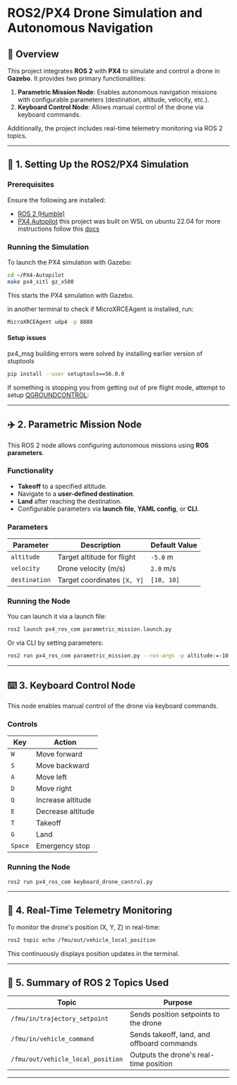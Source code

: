# ROS2/PX4 Drone Simulation and Autonomous Navigation

## 📌 Overview

This project integrates **ROS 2** with **PX4** to simulate and control a drone in **Gazebo**. It provides two primary functionalities:

1. **Parametric Mission Node**: Enables autonomous navigation missions with configurable parameters (destination, altitude, velocity, etc.).
2. **Keyboard Control Node**: Allows manual control of the drone via keyboard commands.

Additionally, the project includes real-time telemetry monitoring via ROS 2 topics.

---

## 🚀 1. Setting Up the ROS2/PX4 Simulation

### **Prerequisites**

Ensure the following are installed:

- [ROS 2 (Humble)](https://docs.px4.io/main/en/ros2/user_guide.html#install-ros-2)
- [PX4 Autopilot](https://docs.px4.io/main/en/ros2/user_guide.html#install-px4)
this project was built on WSL on ubuntu 22.04 for more instructions follow this [docs](https://docs.px4.io/main/en/dev_setup/dev_env_windows_wsl.html#opening-a-wsl-shell)

### **Running the Simulation**

To launch the PX4 simulation with Gazebo:

```bash
cd ~/PX4-Autopilot
make px4_sitl gz_x500
```

This starts the PX4 simulation with Gazebo.

in another terminal to check if MicroXRCEAgent is installed, run: 
```bash
MicroXRCEAgent udp4 -p 8888
```
#### **Setup issues**
px4_msg building errors were solved by installing earlier version of stuptools
```bash
pip install --user setuptools==56.0.0
```
If something is stopping you from getting out of pre flight mode, attempt to setup [QGROUNDCONTROL](https://docs.px4.io/main/en/advanced_config/ethernet_setup.html#qgroundcontrol-setup-example):

---

## ✈️ 2. Parametric Mission Node

This ROS 2 node allows configuring autonomous missions using **ROS parameters**.

### **Functionality**

- **Takeoff** to a specified altitude.
- Navigate to a **user-defined destination**.
- **Land** after reaching the destination.
- Configurable parameters via **launch file**, **YAML config**, or **CLI**.

### **Parameters**

| Parameter     | Description                 | Default Value |
| ------------- | --------------------------- | ------------- |
| `altitude`    | Target altitude for flight  | `-5.0` m      |
| `velocity`    | Drone velocity (m/s)        | `2.0` m/s     |
| `destination` | Target coordinates `[X, Y]` | `[10, 10]`    |

### **Running the Node**

You can launch it via a launch file:

```bash
ros2 launch px4_ros_com parametric_mission.launch.py
```

Or via CLI by setting parameters:

```bash
ros2 run px4_ros_com parametric_mission.py --ros-args -p altitude:=-10.0 -p velocity:=3.0 -p destination:="[20.0, 15.0]"
```

---

## ⌨️ 3. Keyboard Control Node

This node enables manual control of the drone via keyboard commands.

### **Controls**

| Key     | Action            |
| ------- | ----------------- |
| `W`     | Move forward      |
| `S`     | Move backward     |
| `A`     | Move left         |
| `D`     | Move right        |
| `Q`     | Increase altitude |
| `E`     | Decrease altitude |
| `T`     | Takeoff           |
| `G`     | Land              |
| `Space` | Emergency stop    |

### **Running the Node**

```bash
ros2 run px4_ros_com keyboard_drone_control.py
```
---

## 📡 4. Real-Time Telemetry Monitoring

To monitor the drone's position (X, Y, Z) in real-time:

```bash
ros2 topic echo /fmu/out/vehicle_local_position
```

This continuously displays position updates in the terminal.

---

## 📜 5. Summary of ROS 2 Topics Used

| Topic                             | Purpose                                    |
| --------------------------------- | ------------------------------------------ |
| `/fmu/in/trajectory_setpoint`     | Sends position setpoints to the drone      |
| `/fmu/in/vehicle_command`         | Sends takeoff, land, and offboard commands |
| `/fmu/out/vehicle_local_position` | Outputs the drone's real-time position     |

---
